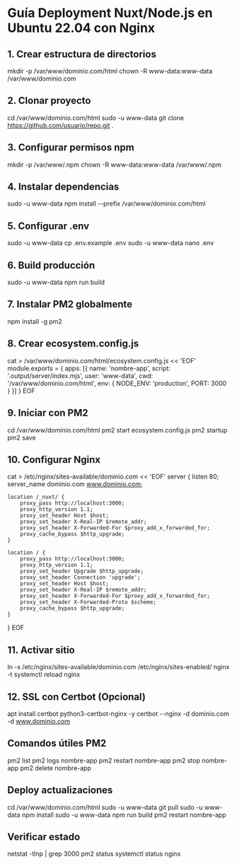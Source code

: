 # Guía Deployment Nuxt/Node.js en Ubuntu 22.04 con Nginx

## 1. Crear estructura de directorios

mkdir -p /var/www/dominio.com/html
chown -R www-data:www-data /var/www/dominio.com

## 2. Clonar proyecto

cd /var/www/dominio.com/html
sudo -u www-data git clone https://github.com/usuario/repo.git .

## 3. Configurar permisos npm

mkdir -p /var/www/.npm
chown -R www-data:www-data /var/www/.npm

## 4. Instalar dependencias

sudo -u www-data npm install --prefix /var/www/dominio.com/html

## 5. Configurar .env

sudo -u www-data cp .env.example .env
sudo -u www-data nano .env

## 6. Build producción

sudo -u www-data npm run build

## 7. Instalar PM2 globalmente

npm install -g pm2

## 8. Crear ecosystem.config.js

cat > /var/www/dominio.com/html/ecosystem.config.js << 'EOF'
module.exports = {
  apps: [{
    name: 'nombre-app',
    script: '.output/server/index.mjs',
    user: 'www-data',
    cwd: '/var/www/dominio.com/html',
    env: {
      NODE_ENV: 'production',
      PORT: 3000
    }
  }]
}
EOF

## 9. Iniciar con PM2

cd /var/www/dominio.com/html
pm2 start ecosystem.config.js
pm2 startup
pm2 save

## 10. Configurar Nginx

cat > /etc/nginx/sites-available/dominio.com << 'EOF'
server {
    listen 80;
    server_name dominio.com www.dominio.com;

    location /_nuxt/ {
        proxy_pass http://localhost:3000;
        proxy_http_version 1.1;
        proxy_set_header Host $host;
        proxy_set_header X-Real-IP $remote_addr;
        proxy_set_header X-Forwarded-For $proxy_add_x_forwarded_for;
        proxy_cache_bypass $http_upgrade;
    }

    location / {
        proxy_pass http://localhost:3000;
        proxy_http_version 1.1;
        proxy_set_header Upgrade $http_upgrade;
        proxy_set_header Connection 'upgrade';
        proxy_set_header Host $host;
        proxy_set_header X-Real-IP $remote_addr;
        proxy_set_header X-Forwarded-For $proxy_add_x_forwarded_for;
        proxy_set_header X-Forwarded-Proto $scheme;
        proxy_cache_bypass $http_upgrade;
    }
}
EOF

## 11. Activar sitio

ln -s /etc/nginx/sites-available/dominio.com /etc/nginx/sites-enabled/
nginx -t
systemctl reload nginx

## 12. SSL con Certbot (Opcional)

apt install certbot python3-certbot-nginx -y
certbot --nginx -d dominio.com -d www.dominio.com

## Comandos útiles PM2

pm2 list
pm2 logs nombre-app
pm2 restart nombre-app
pm2 stop nombre-app
pm2 delete nombre-app

## Deploy actualizaciones

cd /var/www/dominio.com/html
sudo -u www-data git pull
sudo -u www-data npm install
sudo -u www-data npm run build
pm2 restart nombre-app

## Verificar estado

netstat -tlnp | grep 3000
pm2 status
systemctl status nginx
